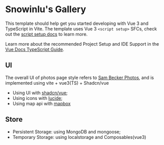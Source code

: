 # Snowinlu's Gallery

This template should help get you started developing with Vue 3 and TypeScript in Vite. The template uses Vue 3 `<script setup>` SFCs, check out the [script setup docs](https://v3.vuejs.org/api/sfc-script-setup.html#sfc-script-setup) to learn more.

Learn more about the recommended Project Setup and IDE Support in the [Vue Docs TypeScript Guide](https://vuejs.org/guide/typescript/overview.html#project-setup).

## UI

The overall UI of photos page style refers to [Sam Becker Photos](https://photos.sambecker.com/), and is implemented using vite + vue3(TS) + Shadcn/vue

- Using UI with [shadcn/vue](https://www.shadcn-vue.com/);
- Using icons with [lucide](https://lucide.dev/icons/);
- Using map api with [mapbox](https://www.mapbox.com/maps)

## Store

- Persistent Storage: using MongoDB and mongoose;
- Temporary Storage: using localstorage and Composables(vue3)